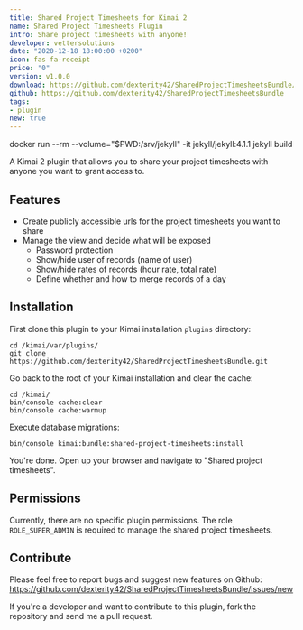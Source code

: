 ```yaml
---
title: Shared Project Timesheets for Kimai 2
name: Shared Project Timesheets Plugin
intro: Share project timesheets with anyone!
developer: vettersolutions
date: "2020-12-18 18:00:00 +0200"
icon: fas fa-receipt
price: "0"
version: v1.0.0
download: https://github.com/dexterity42/SharedProjectTimesheetsBundle/archive/master.zip
github: https://github.com/dexterity42/SharedProjectTimesheetsBundle
tags:
- plugin
new: true
---
```


docker run --rm --volume="$PWD:/srv/jekyll" -it jekyll/jekyll:4.1.1 jekyll build

A Kimai 2 plugin that allows you to share your project timesheets with anyone you want to grant access to.

## Features

- Create publicly accessible urls for the project timesheets you want to share
- Manage the view and decide what will be exposed
  - Password protection
  - Show/hide user of records (name of user)
  - Show/hide rates of records (hour rate, total rate)
  - Define whether and how to merge records of a day

## Installation

First clone this plugin to your Kimai installation `plugins` directory:
```
cd /kimai/var/plugins/
git clone https://github.com/dexterity42/SharedProjectTimesheetsBundle.git
```

Go back to the root of your Kimai installation and clear the cache:
```
cd /kimai/
bin/console cache:clear
bin/console cache:warmup
```

Execute database migrations:
```
bin/console kimai:bundle:shared-project-timesheets:install
```

You're done. Open up your browser and navigate to "Shared project timesheets".

## Permissions

Currently, there are no specific plugin permissions. The role `ROLE_SUPER_ADMIN` is required to manage the shared project timesheets.

## Contribute

Please feel free to report bugs and suggest new features on Github: https://github.com/dexterity42/SharedProjectTimesheetsBundle/issues/new

If you're a developer and want to contribute to this plugin, fork the repository and send me a pull request.
